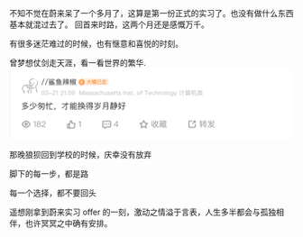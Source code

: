 不知不觉在蔚来呆了一个多月了，这算是第一份正式的实习了。也没有做什么东西基本就混过去了。
回首来时路，这两个月还是感慨万千。<br/>

有很多迷茫难过的时候，也有惬意和喜悦的时刻。

曾梦想仗剑走天涯，看一看世界的繁华.
![alt text](image.png)

那晚狼狈回到学校的时候，庆幸没有放弃

脚下的每一步，都是路

每一个选择，都不要回头

遥想刚拿到蔚来实习 offer 的一刻，激动之情溢于言表，人生多半都会与孤独相伴，也许冥冥之中确有安排。
